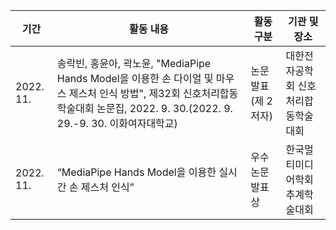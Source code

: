 | **기간**  | **활동 내용**                                          | **활동 구분** | **기관 및 장소** |
|------------|--------------------------------------------------------|----------------|----------------------|
| 2022. 11. |	송락빈, 홍윤아, 곽노윤, "MediaPipe Hands Model을 이용한 손 다이얼 및 마우스 제스처 인식 방법", 제32회 신호처리합동학술대회 논문집, 2022. 9. 30.(2022. 9. 29.-9. 30. 이화여자대학교) |	논문발표 (제 2저자) |	대한전자공학회 신호처리합동학술대회
| 2022. 11. |	“MediaPipe Hands Model을 이용한 실시간 손 제스처 인식” | 우수논문 발표상	|	한국멀티미디어학회 추계학술대회 |
